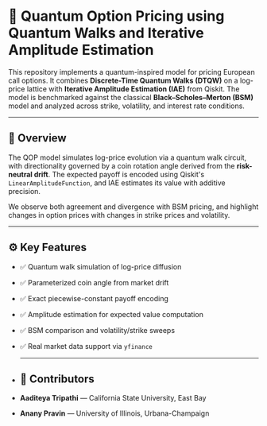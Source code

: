 # 🧠 Quantum Option Pricing using Quantum Walks and Iterative Amplitude Estimation

This repository implements a quantum-inspired model for pricing European call options. It combines **Discrete-Time Quantum Walks (DTQW)** on a log-price lattice with **Iterative Amplitude Estimation (IAE)** from Qiskit. The model is benchmarked against the classical **Black–Scholes–Merton (BSM)** model and analyzed across strike, volatility, and interest rate conditions.

---

## 📌 Overview

The QOP model simulates log-price evolution via a quantum walk circuit, with directionality governed by a coin rotation angle derived from the **risk-neutral drift**. The expected payoff is encoded using Qiskit's `LinearAmplitudeFunction`, and IAE estimates its value with additive precision.

We observe both agreement and divergence with BSM pricing, and highlight changes in option prices with changes in strike prices and volatility.

---

## ⚙️ Key Features

- ✅ Quantum walk simulation of log-price diffusion  
- ✅ Parameterized coin angle from market drift  
- ✅ Exact piecewise-constant payoff encoding  
- ✅ Amplitude estimation for expected value computation  
- ✅ BSM comparison and volatility/strike sweeps  
- ✅ Real market data support via `yfinance`

  ---

- ## 👥 Contributors

- **Aaditeya Tripathi** — California State University, East Bay
- **Anany Pravin** — University of Illinois, Urbana-Champaign

